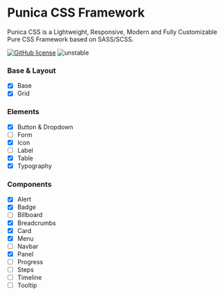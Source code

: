 # Punica CSS Framework
Punica CSS is a Lightweight, Responsive, Modern and Fully Customizable Pure CSS Framework based on SASS/SCSS.

[![GitHub license](https://img.shields.io/github/license/codeforms/Punica-CSS-Framework)](https://github.com/codeforms/Punica-CSS-Framework/blob/master/LICENSE)
![unstable](http://badges.github.io/stability-badges/dist/unstable.svg)

### Base & Layout
- [x] Base
- [x] Grid

### Elements
- [x] Button & Dropdown
- [ ] Form
- [x] Icon
- [ ] Label
- [x] Table
- [x] Typography

### Components
- [x] Alert
- [x] Badge
- [ ] Billboard
- [x] Breadcrumbs
- [x] Card
- [x] Menu
- [ ] Navbar
- [x] Panel
- [ ] Progress
- [ ] Steps
- [ ] Timeline
- [ ] Tooltip
